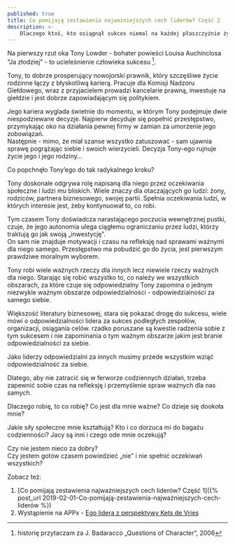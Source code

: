 ```yaml
---
published: true
title: Co pomijają zestawienia najważniejszych cech liderów? Część 2
description: >-
    Dlaczego ktoś, kto osiągnął sukces niemal na każdej płaszczyźnie życiowej sam sprowadza na siebie katastrofę?
---
```



Na pierwszy rzut oka Tony Lowder - bohater powieści Louisa Auchinclosa "Ja złodziej" - to ucieleśnienie człowieka sukcesu [^1]. 

Tony, to dobrze prosperujący nowojorski prawnik, który szczęśliwe życie rodzinne łączy z błyskotliwą karierą.
Pracuje dla Komisji Nadzoru Giełdowego, wraz z przyjacielem prowadzi kancelarie prawną, inwestuje na giełdzie i jest dobrze zapowiadającym się politykiem.  

Jego kariera wyglada świetnie do momentu, w którym Tony podejmuje dwie niespodziewane decyzje. 
Najpierw decyduje się popełnić przestępstwo, przymykając oko na działania pewnej firmy w zamian za umorzenie jego zobowiązań.  
Następnie - mimo, że miał szanse wszystko zatuszować - sam ujawnia sprawę pogrążając siebie i swoich wierzycieli.
Decyzja Tony-ego rujnuje życie jego i jego rodziny…

Co popchnęło Tony’ego do tak radykalnego kroku?

Tony doskonale odgrywa rolę napisaną dla niego przez oczekiwania społeczne i ludzi mu bliskich. 
Wiele znaczy dla otaczających go ludzi: żony, rodziców, partnera biznesowego, swojej partii. Spełnia oczekiwania ludzi, w których interesie jest, żeby kontynuował to, co robi. 

Tym czasem Tony doświadcza narastającego poczucia wewnętrznej pustki, czuje, że jego autonomia ulega ciągłemu ograniczaniu przez ludzi, którzy traktują go jak swoją „inwestycję”.  
On sam nie znajduje motywacji i czasu na refleksję nad sprawami ważnymi dla niego samego. 
Przestępstwo ma pobudzić go do życia, jest pierwszym prawdziwe moralnym wyborem.

Tony robi wiele ważnych rzeczy dla innych lecz niewiele rzeczy ważnych dla niego.
Starając się robić wszystko to, co należy we wszystkich obszarach, za które czuje się odpowiedzialny Tony zapomina o jednym niezwykle ważnym obszarze odpowiedzialności - odpowiedzialności za samego siebie.

Większość literatury biznesowej, stara się pokazać drogę do sukcesu, wiele mówi o odpowiedzialności lidera za sukces podległych zespołów, organizacji, osiągania celów. rzadko poruszane są kwestie radzenia sobie z tym sukcesem i nie zapominania o tym ważnym obszarze jakim jest branie odpowiedzialności za siebie.

Jako liderzy odpowiedzialni za innych musimy przede wszystkim wziąć odpowiedzialność za siebie. 

Dlatego, aby nie zatracić się w ferworze codziennych działań, trzeba zapewnić sobie czas na refleksję i przemyślenie spraw ważnych dla nas samych. 

Dlaczego robię, to co robię? Co jest dla mnie ważne? Co dzieje się dookoła mnie? 

Jakie siły społeczne mnie kształtują? Kto i co dorzuca mi do bagażu codzienności? 
Jacy są inni i czego ode mnie oczekują? 

Czy nie jestem nieco za dobry?  
Czy jestem gotów czasem powiedzieć „nie" i nie spełnić oczekiwań wszystkich? 



Zobacz też: 
1. [Co pomijają zestawienia najważniejszych cech liderów? Część 1]({% post_url 2019-02-01-Co-pomijają-zestawienia-najważniejszych-cech-liderów %})
2. Wystąpienie na APPx - [Ego lidera z perspektywy Kets de Vries](http://appx.pl/pl/lecture/view?id=67)

[^1]: historię przytaczam za J. Badaracco „Questions of Character”, 2006

